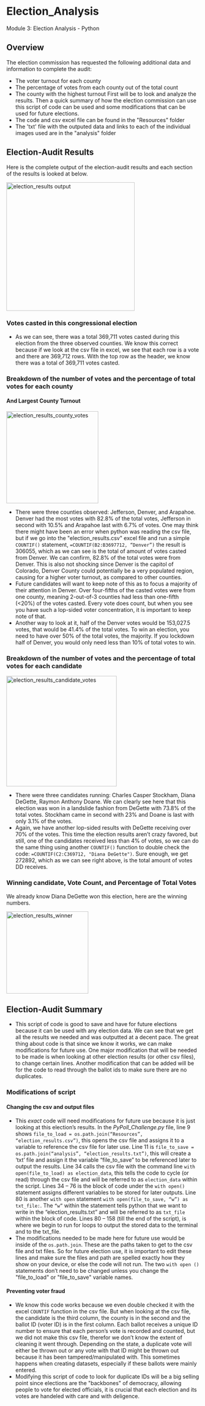 # Election_Analysis
Module 3: Election Analysis - Python
## Overview
The election commission has requested the following additional data and information to complete the audit:
-	The voter turnout for each county 
-	The percentage of votes from each county out of the total count
-	The county with the highest turnout
First will be to look and analyze the results. Then a quick summary of how the election commission can use this script of code can be used and some modifications that can be used for future elections.
- The code and csv excel file can be found in the "Resources" folder
- The 'txt' file with the outputed data and links to each of the individual images used are in the "analysis" folder

## Election-Audit Results
Here is the complete output of the election-audit results and each section of the results is looked at below.

<img width="335" alt="election_results output" src="https://user-images.githubusercontent.com/79118630/111083102-21d4c680-84e2-11eb-9806-598a2d724150.png">

### Votes casted in this congressional election
- As we can see, there was a total 369,711 votes casted during this election from the three observed counties. We know this correct because if we look at the csv file in excel, we see that each row is a vote and there are 369,712 rows. With the top row as the header, we know there was a total of 369,711 votes casted.
### Breakdown of the number of votes and the percentage of total votes for each county
#### And Largest County Turnout

<img width="240" alt="election_results_county_votes" src="https://user-images.githubusercontent.com/79118630/111083346-82183800-84e3-11eb-9bb8-d7bfc8f3bf4f.png">

- There were three counties observed: Jefferson, Denver, and Arapahoe. Denver had the most votes with 82.8% of the total votes, Jefferson in second with 10.5% and Arapahoe last with 6.7% of votes. One may think there might have been an error when python was reading the csv file, but if we go into the "election_results.csv" excel file and run a simple `COUNTIF()` statement, `=COUNTIF(B2:B3697712, “Denver”)` the result is 306055, which as we can see is the total of amount of votes casted from Denver. We can confirm, 82.8% of the total votes were from Denver. This is also not shocking since Denver is the capitol of Colorado, Denver County could potentially be a very populated region, causing for a higher voter turnout, as compared to other counties.
- Future candidates will want to keep note of this as to focus a majority of their attention in Denver. Over four-fifths of the casted votes were from one county, meaning 2-out-of-3 counties had less than one-fifth (<20%) of the votes casted. Every vote does count, but when you see you have such a lop-sided voter concentration, it is important to keep note of that. 
- Another way to look at it, half of the Denver votes would be 153,027.5 votes, that would be 41.4% of the total votes. To win an election, you need to have over 50% of the total votes, the majority. If you lockdown half of Denver, you would only need less than 10% of total votes to win.
### Breakdown of the number of votes and the percentage of total votes for each candidate

<img width="288" alt="election_results_candidate_votes" src="https://user-images.githubusercontent.com/79118630/111083409-d3282c00-84e3-11eb-82d5-8778ac5f8bc4.png">

- There were three candidates running: Charles Casper Stockham, Diana DeGette, Raymon Anthony Doane. We can clearly see here that this election was won in a landslide fashion from DeGette with 73.8% of the total votes. Stockham came in second with 23% and Doane is last with only 3.1% of the votes. 
- Again, we have another lop-sided results with DeGette receiving over 70% of the votes. This time the election results aren’t crazy favored, but still, one of the candidates received less than 4% of votes, so we can do the same thing using another `COUNTIF()` function to double check the code: `=COUNTIF(C2:C369712, "Diana DeGette")`. Sure enough, we get 272892, which as we can see right above, is the total amount of votes DD receives. 
### Winning candidate, Vote Count, and Percentage of Total Votes
We already know Diana DeGette won this election, here are the winning numbers.

<img width="214" alt="election_results_winner" src="https://user-images.githubusercontent.com/79118630/111083216-c1925480-84e2-11eb-8ace-413526a8cced.png">

## Election-Audit Summary
- This script of code is good to save and have for future elections because it can be used with any election data. We can see that we get all the results we needed and was outputted at a decent pace. The great thing about code is that since we know it works, we can make modifications for future use. One major modification that will be needed to be made is when looking at other election results (or other csv files), to change certain lines. Another modification that can be added will be for the code to read through the ballot ids to make sure there are no duplicates. 
### Modifications of script 
#### Changing the csv and output files 
- This _exact_ code will need modifications for future use because it is just looking at this election’s results. In the *PyPoll_Challenge.py* file, line 9 shows `file_to_load = os.path.join(“Resources”, “election_results.csv”)`, this opens the csv file and assigns it to a variable to reference the csv file for later use. Line 11 is `file_to_save = os.path.join(“analysis”, “election_results.txt”)`, this will create a ‘txt’ file and assign it the variable “file_to_save” to be referenced later to output the results. Line 34 calls the csv file with the command line `with open(file_to_load) as election_data`, this tells the code to cycle (or read) through the csv file and will be referred to as `election_data` within the script. Lines 34 – 76 is the block of code under the `with open()` statement assigns different variables to be stored for later outputs. Line 80 is another `with open` statement `with open(file_to_save, “w”) as txt_file:`. The `“w”` within the statement tells python that we want to write in the “election_results.txt” and will be referred to as `txt_file` within the block of code. Lines 80 – 158 (till the end of the script), is where we begin to run for loops to output the stored data to the terminal and to the txt_file.
- The modifications needed to be made here for future use would be inside of the `os.path.join`. These are the paths taken to get to the csv file and txt files. So for future election use, it is important to edit these lines and make sure the files and path are spelled exactly how they show on your device, or else the code will not run. The two `with open ()` statements don’t need to be changed unless you change the "file_to_load" or "file_to_save" variable names. 
#### Preventing voter fraud
- We know this code works because we even double checked it with the excel `COUNTIF` function in the csv file. But when looking at the csv file, the candidate is the third column, the county is in the second and the ballot ID (voter ID) is in the first column. Each ballot receives a unique ID number to ensure that each person’s vote is recorded and counted, but we did not make this csv file, therefor we don’t know the extent of cleaning it went through. Depending on the state, a duplicate vote will either be thrown out or any vote with that ID might be thrown out because it has been tampered/manipulated with. This sometimes happens when creating datasets, especially if these ballots were mainly entered. 
- Modifying this script of code to look for duplicate IDs will be a big selling point since elections are the "backbones" of democracy, allowing people to vote for elected officials, it is crucial that each election and its votes are handeled with care and with deligence.

